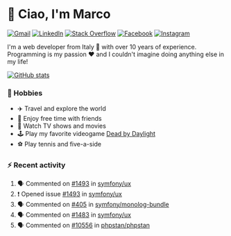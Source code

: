 # 👋 Ciao, I'm Marco

[![Gmail](https://img.shields.io/badge/Gmail-%23BB001B?style=flat-square&logo=gmail&logoColor=white)](mailto:gremo1982@gmail.com)
[![LinkedIn](https://img.shields.io/badge/LinkedIn-%230e76a8?style=flat-square&logo=linkedin)](https://www.linkedin.com/in/marco-polichetti)
[![Stack Overflow](https://img.shields.io/stackexchange/stackoverflow/r/220180?style=flat&logo=stackoverflow&label=Stack%20Overflow&color=%23F47F24)](https://stackoverflow.com/users/220180)
[![Facebook](https://img.shields.io/badge/-Facebook-%234267B2?style=flat-square&logo=facebook&logoColor=white)](https://www.facebook.com/marco.poliketti)
[![Instagram](https://img.shields.io/badge/-Instagram-%23C13584?style=flat-square&logo=instagram&logoColor=white)](https://www.instagram.com/marco.gremo)

I'm a web developer from Italy 🍕 with over 10 years of experience. Programming is my passion ❤️ and I couldn't imagine doing anything else in my life!

[![GitHub stats](https://github-readme-stats.vercel.app/api?username=gremo&show_icons=true&rank_icon=github&theme=transparent)](https://github.com/anuraghazra/github-readme-stats)

### 📅 Hobbies

- ✈️ Travel and explore the world
- 🍻 Enjoy free time with friends
- 🎥 Watch TV shows and movies
- 🕹️ Play my favorite videogame [Dead by Daylight](https://deadbydaylight.com)
- ⚽ Play tennis and five-a-side

### ⚡ Recent activity

<!--START_SECTION:activity-->
1. 🗣 Commented on [#1493](https://github.com/symfony/ux/issues/1493#issuecomment-1946814644) in [symfony/ux](https://github.com/symfony/ux)
2. ❗ Opened issue [#1493](https://github.com/symfony/ux/issues/1493) in [symfony/ux](https://github.com/symfony/ux)
3. 🗣 Commented on [#405](https://github.com/symfony/monolog-bundle/issues/405#issuecomment-1941290329) in [symfony/monolog-bundle](https://github.com/symfony/monolog-bundle)
4. 🗣 Commented on [#1483](https://github.com/symfony/ux/issues/1483#issuecomment-1937005465) in [symfony/ux](https://github.com/symfony/ux)
5. 🗣 Commented on [#10556](https://github.com/phpstan/phpstan/issues/10556#issuecomment-1936245257) in [phpstan/phpstan](https://github.com/phpstan/phpstan)
<!--END_SECTION:activity-->
